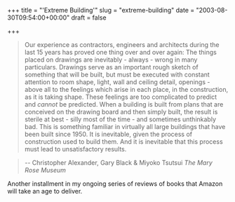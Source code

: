 +++
title = "'Extreme Building'"
slug = "extreme-building"
date = "2003-08-30T09:54:00+00:00"
draft = false

+++

> Our experience as contractors, engineers and architects during the last 15 years has proved one thing over and over again: The things placed on drawings are inevitably - always - wrong in many particulars. Drawings serve as an important rough sketch of something that will be built, but must be executed with constant attention to room shape, light, wall and ceiling detail, openings - above all to the feelings which arise in each place, in the construction, as it is taking shape. These feelings are too complicated to predict and *cannot* be predicted. When a building is built from plans that are conceived on the drawing board and then simply built, the result is sterile at best - silly most of the time - and sometimes unthinkably bad. This is something familiar in virtually all large buildings that have been built since 1950. It is inevitable, given the process of construction used to build them. And it is inevitable that this process must lead to unsatisfactory results.

> -- Christopher Alexander, Gary Black & Miyoko Tsutsui <cite asin="0195210174">The Mary Rose Museum</cite>

Another installment in my ongoing series of reviews of books that Amazon will take an age to deliver.
